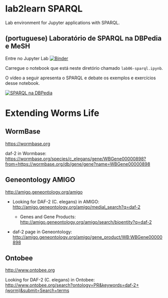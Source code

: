 # lab2learn SPARQL
Lab environment for Jupyter applications with SPARQL.

## (portuguese) Laboratório de SPARQL na DBPedia e MeSH

Entre no Jupyter Lab [![Binder](https://mybinder.org/badge.svg)](https://mybinder.org/v2/gh/santanche/lab2learn/master?urlpath=sparql)

Carregue o notebook que está neste diretório chamado `lab06-sparql.ipynb`.

O vídeo a seguir apresenta o SPARQL e debate os exemplos e exercícios desse notebook.

[![SPARQL na DBPedia](https://img.youtube.com/vi/brsupli-X28/0.jpg)](https://www.youtube.com/watch?v=brsupli-X28)

# Extending Worms Life

## WormBase

https://wormbase.org

daf-2 in Wormbase: https://wormbase.org/species/c_elegans/gene/WBGene00000898?from=https://wormbase.org/db/gene/gene?name=WBGene00000898

## Geneontology AMIGO

http://amigo.geneontology.org/amigo

* Looking for DAF-2 (C. elegans) in AMIGO: http://amigo.geneontology.org/amigo/medial_search?q=daf-2
  * Genes and Gene Products: http://amigo.geneontology.org/amigo/search/bioentity?q=daf-2
  
* daf-2 page in Geneontology: http://amigo.geneontology.org/amigo/gene_product/WB:WBGene00000898

## Ontobee

http://www.ontobee.org

Looking for DAF-2 (C. elegans) in Ontobee: http://www.ontobee.org/search?ontology=PR&keywords=daf-2+(worm)&submit=Search+terms

